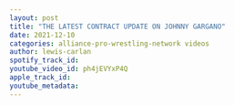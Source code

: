 ```yaml
---
layout: post
title: "THE LATEST CONTRACT UPDATE ON JOHNNY GARGANO"
date: 2021-12-10
categories: alliance-pro-wrestling-network videos
author: lewis-carlan
spotify_track_id: 
youtube_video_id: ph4jEVYxP4Q
apple_track_id: 
youtube_metadata: 
---
```

